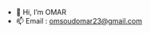 - 👋 Hi, I’m OMAR
- 📫 Email : omsoudomar23@gmail.com

<!---
OMARomd23/OMARomd23 is a ✨ special ✨ repository because its `README.md` (this file) appears on your GitHub profile.
You can click the Preview link to take a look at your changes.
--->
